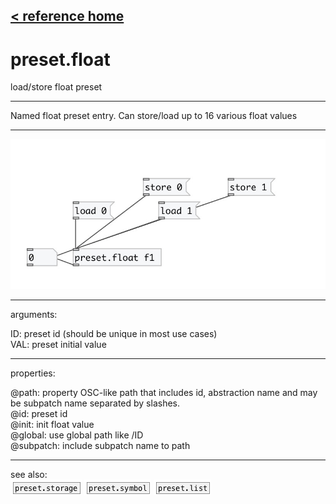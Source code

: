 [< reference home](index.html)
---

# preset.float


load/store float preset

---

Named float preset entry. Can store/load up to 16 various float values
<br>


---


![example](examples/preset.float-example.jpg)

---
arguments:

ID: preset id (should be unique in most use
            cases)<br>
VAL: preset initial value<br>

---
properties:

@path: property OSC-like path that
            includes id, abstraction name and may be subpatch name separated by slashes.<br>
@id: preset id<br>
@init: init float value<br>
@global: use global path like /ID<br>
@subpatch: include subpatch name to path<br>

---
see also:<br>
[![preset.storage](img/object_preset.storage.png)](preset.storage.html)
[![preset.symbol](img/object_preset.symbol.png)](preset.symbol.html)
[![preset.list](img/object_preset.list.png)](preset.list.html)
